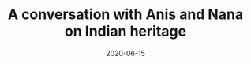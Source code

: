 ---
title: 'A conversation with Anis and Nana on Indian heritage'
date: '2020-06-15'
videoUrl: 'https://www.youtube.com/watch?v=SF3vA2ZADv8'
---